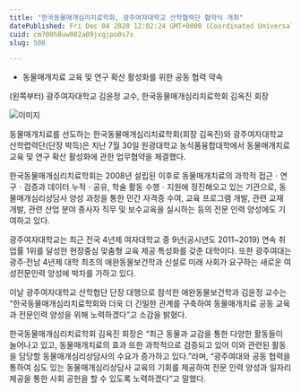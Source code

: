 ```yaml
---
title: "한국동물매개심리치료학회, 광주여자대학교 산학협력단 협약식 개최"
datePublished: Fri Dec 04 2020 12:02:24 GMT+0000 (Coordinated Universal Time)
cuid: cm700h8uw002a09jxgjpo0s7s
slug: 508

---
```



- 동물매개치료 교육 및 연구 확산 활성화를 위한 공동 협력 약속

(왼쪽부터) 광주여자대학교 김윤정 교수, 한국동물매개심리치료학회 김옥진 회장

![이미지](https://cdn.hashnode.com/res/hashnode/image/upload/v1739249889566/f578f389-0bce-4ad2-a9be-6bd08d6f9754.jpeg)

동물매개치료를 선도하는 한국동물매개심리치료학회(회장 김옥진)와 광주여자대학교 산학렵력단(단장 박득)은 지난 7월 30일 원광대학교 농식품융합대학에서 동물매개치료 교육 및 연구 확산 활성화에 관한 업무협약을 체결했다.

한국동물매개심리치료학회는 2008년 설립된 이후로 동물매개치료의 과학적 접근ㆍ연구ㆍ검증과 데이터 누적ㆍ공유, 학술 활동 수행ㆍ지원에 정진해오고 있는 기관으로, 동물매개심리상담사 양성 과정을 통한 민간 자격증 수여, 교육 프로그램 개발, 관련 교재 개발, 관련 산업 분야 종사자 직무 및 보수교육을 실시하는 등의 전문 인력 양성에도 기여하고 있다.

광주여자대학교는 최근 전국 4년제 여자대학교 중 9년(공시년도 2011~2019) 연속 취업률 1위를 달성한 현장중심 맞춤형 교육 제공 특성화를 갖춘 대학이다. 또한 광주여대는 광주·전남 4년제 대학 최초의 애완동물보건학과 신설로 미래 사회가 요구하는 새로운 여성전문인력 양성에 박차를 가하고 있다.

이날 광주여자대학교 산학협단 단장 대행으로 참석한 애완동물보건학과 김윤정 교수는 “한국동물매개심리치료학회와 더욱 더 긴밀한 관계를 구축하여 동물매개치료 공동 교육과 전문인력 양성을 위해 노력하겠다”고 소감을 밝혔다.

한국동물매개심리치료학회 김옥진 회장은 “최근 동물과 교감을 통한 다양한 활동들이 늘어나고 있고, 동물매개치료의 효과 또한 과학적으로 검증되고 있어 이와 관련된 활동을 담당할 동물매개심리상담사의 수요가 증가하고 있다.”라며, “광주여대와 공동 협력을 통하여 심도 있는 동물매개심리상담사 교육의 기회를 제공하여 전문 인력 양성과 일자리 제공을 통한 사회 공헌을 할 수 있도록 노력하겠다“고 말했다.